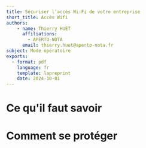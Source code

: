 ```yaml
---
title: Sécuriser l’accès Wi-Fi de votre entreprise
short_title: Accès Wifi
authors: 
    - name: Thierry HUET
      affiliations: 
        - APERTO-NOTA
      email: thierry.huet@aperto-nota.fr
subject: Mode opératoire
exports: 
  - format: pdf
    language: fr
    template: lapreprint
    date: 2024-10-01
---
```


# Ce qu'il faut savoir

# Comment se protéger